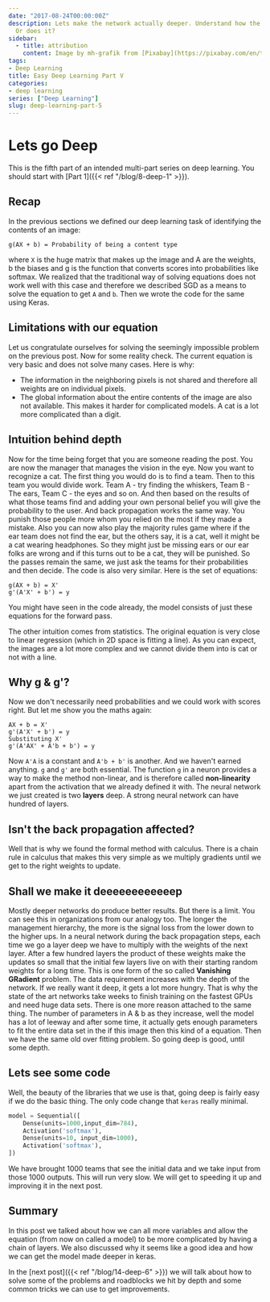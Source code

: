 ```yaml
---
date: "2017-08-24T00:00:00Z"
description: Lets make the network actually deeper. Understand how the maths changes -
  Or does it?
sidebar:
  - title: attribution
    content: Image by mh-grafik from [Pixabay](https://pixabay.com/en/the-well-the-depth-of-the-bricked-1378979/)
tags:
- Deep Learning
title: Easy Deep Learning Part V
categories:
- deep learning
series: ["Deep Learning"]
slug: deep-learning-part-5
---
```

# Lets go Deep

This is the fifth part of an intended multi-part series on deep learning. You should start with [Part 1]({{< ref "/blog/8-deep-1" >}}).

## Recap
In the previous sections we defined our deep learning task of identifying the contents of an image:

```
g(AX + b) = Probability of being a content type
```
where `X` is the huge matrix that makes up the image and A are the weights, b the biases and g is the function that converts scores into probabilities like softmax.
We realized that the traditional way of solving equations does not work well with this case and therefore we described SGD as a means to solve the equation to get `A` and `b`. Then we wrote the code for the same using Keras.

## Limitations with our equation
Let us congratulate ourselves for solving the seemingly impossible problem on the previous post. Now for some reality check. The current equation is very basic and does not solve many cases. Here is why:
* The information in the neighboring pixels is not shared and therefore all weights are on individual pixels.
* The global information about the entire contents of the image are also not available.
This makes it harder for complicated models. A cat is a lot more complicated than a digit.

## Intuition behind depth
Now for the time being forget that you are someone reading the post. You are now the manager that manages the vision in the eye. Now you want to recognize a cat. The first thing you would do is to find a team. Then to this team you would divide work. Team A - try finding the whiskers, Team B - The ears, Team C - the eyes and so on. And then based on the results of what those teams find and adding your own personal belief you will give the probability to the user. And back propagation works the same way. You punish those people more whom you relied on the most if they made a mistake. Also you can now also play the majority rules game where if the ear team does not find the ear, but the others say, it is a cat, well it might be a cat wearing headphones. So they might just be missing ears or our ear folks are wrong and if this turns out to be a cat, they will be punished.
So the passes remain the same, we just ask the teams for their probabilities and then decide. The code is also very similar. Here is the set of equations:
```
g(AX + b) = X'
g'(A'X' + b') = y

```
You might have seen in the code already, the model consists of just these equations for the forward pass.

The other intuition comes from statistics. The original equation is very close to linear regression (which in 2D space is fitting a line). As you can expect, the images are a lot more complex and we cannot divide them into is cat or not with a line.

## Why g & g'?
Now we don't necessarily need probabilities and we could work with scores right. But let me show you the maths again:
```
AX + b = X'
g'(A'X' + b') = y
Substituting X'
g'(A'AX' + A'b + b') = y
```
Now `A'A` is a constant and `A'b + b'` is another. And we haven't earned anything. `g` and `g'` are both essential. The function `g` in a neuron provides a way to make the method non-linear, and is therefore called **non-linearity** apart from the activation that we already defined it with. The neural network we just created is two **layers** deep. A strong neural network can have hundred of layers.

## Isn't the back propagation affected?
Well that is why we found the formal method with calculus. There is a chain rule in calculus that makes this very simple as we multiply gradients until we get to the right weights to update.

## Shall we make it deeeeeeeeeeeep
Mostly deeper networks do produce better results. But there is a limit. You can see this in organizations from our analogy too. The longer the management hierarchy, the more is the signal loss from the lower down to the higher ups. In a neural network during the back propagation steps, each time we go a layer deep we have to multiply with the weights of the next layer. After a few hundred layers the product of these weights make the updates so small that the initial few layers live on with their starting random weights for a long time. This is one form of the so called **Vanishing GRadient** problem. The data requirement increases with the depth of the network. If we really want it deep, it gets a lot more hungry. That is why the state of the art networks take weeks to finish training on the fastest GPUs and need huge data sets. There is one more reason attached to the same thing. The number of parameters in A & b as they increase, well the model has a lot of leeway and after some time, it actually gets enough parameters to fit the entire data set in the if this image then this kind of a equation. Then we have the same old over fitting problem. So going deep is good, until some depth.

## Lets see some code
Well, the beauty of the libraries that we use is that, going deep is fairly easy if we do the basic thing. The only code change that `keras` really minimal.

```python
model = Sequential([
    Dense(units=1000,input_dim=784),
    Activation('softmax'),
    Dense(units=10, input_dim=1000),
    Activation('softmax'),
])
```

We have brought 1000 teams that see the initial data and we take input from those 1000 outputs. This will run very slow. We will get to speeding it up and improving it in the next post.

## Summary
In this post we talked about how we can all more variables and allow the equation (from now on called a model) to be more complicated by having a chain of layers. We also discussed why it seems like a good idea and how we can get the model made deeper in keras.

In the [next post]({{< ref "/blog/14-deep-6" >}}) we will talk about how to solve some of the problems and roadblocks we hit by depth and some common tricks we can use to get improvements.
